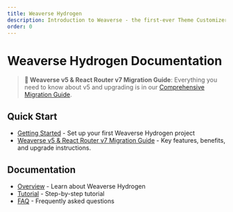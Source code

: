 ```yaml
---
title: Weaverse Hydrogen
description: Introduction to Weaverse - the first-ever Theme Customizer & CMS for Shopify Hydrogen, now powered by React Router v7.
order: 0
---
```


# Weaverse Hydrogen Documentation

> **🚀 Weaverse v5 & React Router v7 Migration Guide**: Everything you need to know about v5 and upgrading is in our [Comprehensive Migration Guide](/docs/hydrogen/migration-to-v5).

## Quick Start

- [Getting Started](/docs/hydrogen/getting-started) - Set up your first Weaverse Hydrogen project
- [Weaverse v5 & React Router v7 Migration Guide](/docs/hydrogen/migration-to-v5) - Key features, benefits, and upgrade instructions.

## Documentation

- [Overview](/docs/hydrogen/overview) - Learn about Weaverse Hydrogen
- [Tutorial](/docs/hydrogen/tutorial) - Step-by-step tutorial
- [FAQ](/docs/hydrogen/faq) - Frequently asked questions

